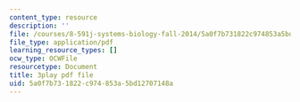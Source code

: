 ```yaml
---
content_type: resource
description: ''
file: /courses/8-591j-systems-biology-fall-2014/5a0f7b731822c974853a5bd12707148a_BJXCf6pFrhA.pdf
file_type: application/pdf
learning_resource_types: []
ocw_type: OCWFile
resourcetype: Document
title: 3play pdf file
uid: 5a0f7b73-1822-c974-853a-5bd12707148a
---
```

